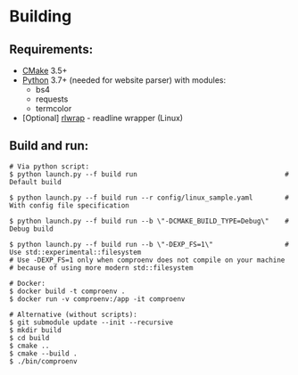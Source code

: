 # Building

## Requirements:
- [CMake](https://cmake.org/download/) 3.5+
- [Python](https://www.python.org/downloads/) 3.7+ (needed for website parser)
  with modules:
  - bs4
  - requests
  - termcolor
- [Optional] [rlwrap](https://github.com/hanslub42/rlwrap) - readline wrapper (Linux)

## Build and run:

```console
# Via python script:
$ python launch.py --f build run                                     # Default build

$ python launch.py --f build run --r config/linux_sample.yaml        # With config file specification

$ python launch.py --f build run --b \"-DCMAKE_BUILD_TYPE=Debug\"    # Debug build

$ python launch.py --f build run --b \"-DEXP_FS=1\"                  # Use std::experimental::filesystem
# Use -DEXP_FS=1 only when comproenv does not compile on your machine
# because of using more modern std::filesystem

# Docker:
$ docker build -t comproenv .
$ docker run -v comproenv:/app -it comproenv

# Alternative (without scripts):
$ git submodule update --init --recursive
$ mkdir build
$ cd build
$ cmake ..
$ cmake --build .
$ ./bin/comproenv
```
